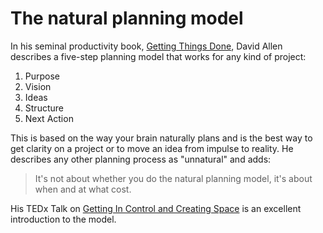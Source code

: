 # The natural planning model

In his seminal productivity book, [Getting Things Done](https://www.goodreads.com/book/show/1633.Getting_Things_Done), David Allen describes a five-step planning model that works for any kind of project: 

1. Purpose
2. Vision
3. Ideas
4. Structure
5. Next Action

This is based on the way your brain naturally plans and is the best way to get clarity on a project or to move an idea from impulse to reality. He describes any other planning process as "unnatural" and adds: 

> It's not about whether you do the natural planning model, it's about when and at what cost.

His TEDx Talk on [Getting In Control and Creating Space](https://www.youtube.com/watch?v=kOSFxKaqOm4&t=861s) is an excellent introduction to the model. 



